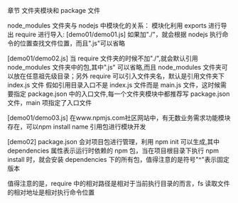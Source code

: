 章节 文件夹模块和 package 文件

node_modules 文件夹与 nodejs 中模块化的关系：
模块化利用 exports 进行导出 require 进行导入:
[demo01/demo01.js]
如果加"./"，就会根据 nodejs 执行命令的位置查找文件位置，而且".js"可以省略

[demo01/demo02.js]
当 require 文件夹的时候不加"./",就会默认引用 node_modules 文件夹中的包,其中".js" 可以省略,而且 node_modules 文件夹可以放在任意祖先级目录；另外 require 可以引入文件夹名，默认是引用文件夹下 index.js 文件
假如引用目录入口不是 index.js 文件而是 main.js 文件，这时候需要指定 package.json 中的入口文件,每一个文件夹模块中都推荐写 package.json 文件，main 项指定了入口文件

[demo01/demo03.js]
在www.npmjs.com社区网站中，有无数业务需求功能模块存在，可以npm install name 引用包进行模块开发

[demo02]
package.json 会对项目包进行管理，利用 npm init 可以生成,其中 dependencies 属性表示运行时依赖的 npm 包，当在项目根目录下执行 npm install 时，就会安装 dependencies 下的所有包，值得注意的是符号"^"表示固定版本

值得注意的是，require 中的相对路径是相对于当前执行目录的而言，fs 读取文件的相对地址是相对执行命令位置
